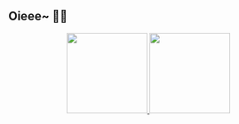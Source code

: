 ## Oieee~ 🦈✨

<div align="center">
  <a href="https://github.com/monaramaeda">
  <img height="145em" src="https://github-readme-stats.vercel.app/api?username=monaramaeda&show_icons=true&theme=great-gatsby&include_all_commits=true&count_private=true"/>
  <img height="145em" src="https://github-readme-stats.vercel.app/api/top-langs/?username=monaramaeda&layout=compact&langs_count=7&theme=great-gatsby"/>
</div>

<!--
**monaramaeda/monaramaeda** is a ✨ _special_ ✨ repository because its `README.md` (this file) appears on your GitHub profile.

Here are some ideas to get you started:

- 🔭 I’m currently working on ...
- 🌱 I’m currently learning ...
- 👯 I’m looking to collaborate on ...
- 🤔 I’m looking for help with ...
- 💬 Ask me about ...
- 📫 How to reach me: ...
- 😄 Pronouns: ...
- ⚡ Fun fact: ...
-->
